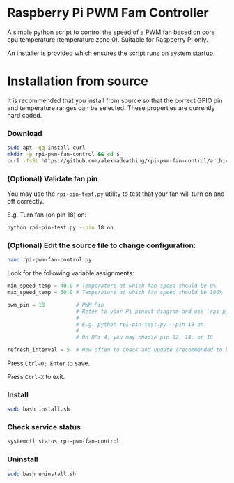 # Raspberry Pi PWM Fam Controller
A simple python script to control the speed of a PWM fan based on core cpu temperature (temperature zone 0). Suitable for Raspberry Pi only.

An installer is provided which ensures the script runs on system startup.

# Installation from source
It is recommended that you install from source so that the correct GPIO pin and temperature ranges can be selected. These properties are currently hard coded.

### Download
```bash
sudo apt -qq install curl
mkdir -p rpi-pwm-fan-control && cd $_
curl -fsSL https://github.com/alexmadeathing/rpi-pwm-fan-control/archive/refs/heads/main.tar.gz | tar zxf - --strip=1 && echo DONE
```

### (Optional) Validate fan pin
You may use the `rpi-pin-test.py` utility to test that your fan will turn on and off correctly.

E.g. Turn fan (on pin 18) on:
```bash
python rpi-pin-test.py --pin 18 on
```

### (Optional) Edit the source file to change configuration:
```bash
nano rpi-pwm-fan-control.py
```
Look for the following variable assignments:
```py
min_speed_temp = 40.0 # Temperature at which fan speed should be 0%
max_speed_temp = 60.0 # Temperature at which fan speed should be 100%

pwm_pin = 18          # PWM Pin
                      # Refer to your Pi pinout diagram and use `rpi-pin-test.py` to test pins
                      #
                      # E.g. python rpi-pin-test.py --pin 18 on
                      #
                      # On RPi 4, you may choose pin 12, 14, or 18

refresh_interval = 5  # How often to check and update (recommended to be > 1.0 to reduce stress on CPU and fan)
```
Press `Ctrl-O; Enter` to save.

Press `Ctrl-X` to exit.

### Install
```bash
sudo bash install.sh
```

### Check service status
```bash
systemctl status rpi-pwm-fan-control
```

### Uninstall
```bash
sudo bash uninstall.sh
```
